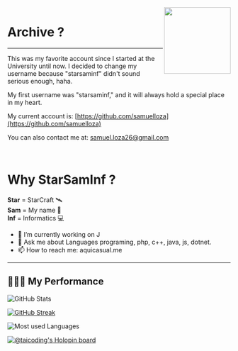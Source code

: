 <img align='right' src='https://github.com/samuelloza/samuelloza/blob/master/magic.gif' width='150"'>  

# Archive ?
<hr>
This was my favorite account since I started at the University until now.  
I decided to change my username because "starsaminf" didn't sound serious enough, haha.  
  
My first username was "starsaminf," and it will always hold a special place in my heart.

My current account is:
[https://github.com/samuelloza](https://github.com/samuelloza)

You can also contact me at:
[samuel.loza26@gmail.com](mailto:samuel.loza26@gmail.com)

<br>


# Why StarSamInf ?

**Star** = StarCraft 🛰️   
**Sam**  = My name 🤠  
**Inf**  = Informatics 💻



- 🔭 I’m currently working on J
- 💬 Ask me about Languages programing, php, c++, java, js, dotnet.
- 📫 How to reach me: aquicasual.me



---

<h2 align="left"> 👩🏻‍💻 My Performance </h2>

![GitHub Stats](https://github-readme-stats.vercel.app/api?username=samuelloza&count_private=true&show_icons=true&theme=jolly&hide_border=true)

[![GitHub Streak](https://github-readme-streak-stats.herokuapp.com?user=samuelloza&theme=merko)](https://git.io/streak-stats)

![Most used Languages](https://github-readme-stats.vercel.app/api/top-langs/?username=samuelloza&layout=compact&count_private=true&theme=jolly&hide_border=true&exclude_repo=MoonBuny)

[![@taicoding's Holopin board](https://holopin.me/zsam)](https://holopin.io/@zsam)
